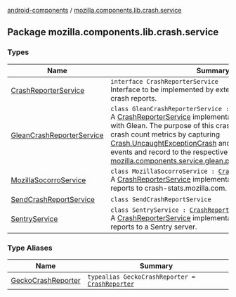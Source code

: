 [android-components](../index.md) / [mozilla.components.lib.crash.service](./index.md)

## Package mozilla.components.lib.crash.service

### Types

| Name | Summary |
|---|---|
| [CrashReporterService](-crash-reporter-service/index.md) | `interface CrashReporterService`<br>Interface to be implemented by external services that accept crash reports. |
| [GleanCrashReporterService](-glean-crash-reporter-service/index.md) | `class GleanCrashReporterService : `[`CrashReporterService`](-crash-reporter-service/index.md)<br>A [CrashReporterService](-crash-reporter-service/index.md) implementation for recording metrics with Glean.  The purpose of this crash reporter is to collect crash count metrics by capturing [Crash.UncaughtExceptionCrash](../mozilla.components.lib.crash/-crash/-uncaught-exception-crash/index.md) and [Crash.NativeCodeCrash](../mozilla.components.lib.crash/-crash/-native-code-crash/index.md) events and record to the respective [mozilla.components.service.glean.private.CounterMetricType](../mozilla.components.service.glean.private/-counter-metric-type/index.md). |
| [MozillaSocorroService](-mozilla-socorro-service/index.md) | `class MozillaSocorroService : `[`CrashReporterService`](-crash-reporter-service/index.md)<br>A [CrashReporterService](-crash-reporter-service/index.md) implementation uploading crash reports to crash-stats.mozilla.com. |
| [SendCrashReportService](-send-crash-report-service/index.md) | `class SendCrashReportService` |
| [SentryService](-sentry-service/index.md) | `class SentryService : `[`CrashReporterService`](-crash-reporter-service/index.md)<br>A [CrashReporterService](-crash-reporter-service/index.md) implementation that uploads crash reports to a Sentry server. |

### Type Aliases

| Name | Summary |
|---|---|
| [GeckoCrashReporter](-gecko-crash-reporter.md) | `typealias GeckoCrashReporter = `[`CrashReporter`](https://mozilla.github.io/geckoview/javadoc/mozilla-central/org/mozilla/geckoview/CrashReporter.html) |
